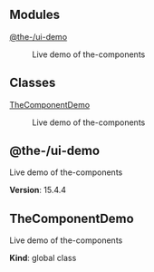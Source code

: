 <!--- Code generated by @the-/script-doc. DO NOT EDIT. -->

## Modules

<dl>
<dt><a href="#module_@the-/ui-demo">@the-/ui-demo</a></dt>
<dd><p>Live demo of the-components</p>
</dd>
</dl>

## Classes

<dl>
<dt><a href="#TheComponentDemo">TheComponentDemo</a></dt>
<dd><p>Live demo of the-components</p>
</dd>
</dl>

<a name="module_@the-/ui-demo"></a>

## @the-/ui-demo
Live demo of the-components

**Version**: 15.4.4  
<a name="TheComponentDemo"></a>

## TheComponentDemo
Live demo of the-components

**Kind**: global class
